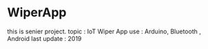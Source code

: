 # WiperApp
this is senier project.
topic : IoT Wiper App
use : Arduino, Bluetooth , Android
last update : 2019
